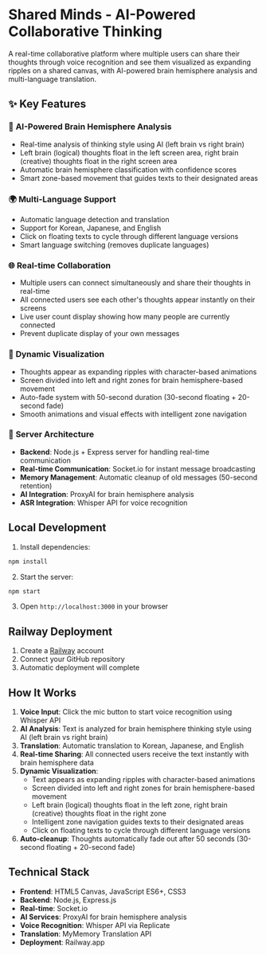 # Shared Minds - AI-Powered Collaborative Thinking

A real-time collaborative platform where multiple users can share their thoughts through voice recognition and see them visualized as expanding ripples on a shared canvas, with AI-powered brain hemisphere analysis and multi-language translation.

## ✨ **Key Features**

### 🧠 **AI-Powered Brain Hemisphere Analysis**
- Real-time analysis of thinking style using AI (left brain vs right brain)
- Left brain (logical) thoughts float in the left screen area, right brain (creative) thoughts float in the right screen area
- Automatic brain hemisphere classification with confidence scores
- Smart zone-based movement that guides texts to their designated areas

### 🌍 **Multi-Language Support**
- Automatic language detection and translation
- Support for Korean, Japanese, and English
- Click on floating texts to cycle through different language versions
- Smart language switching (removes duplicate languages)

### 🌐 **Real-time Collaboration**
- Multiple users can connect simultaneously and share their thoughts in real-time
- All connected users see each other's thoughts appear instantly on their screens
- Live user count display showing how many people are currently connected
- Prevent duplicate display of your own messages

### 🎨 **Dynamic Visualization**
- Thoughts appear as expanding ripples with character-based animations
- Screen divided into left and right zones for brain hemisphere-based movement
- Auto-fade system with 50-second duration (30-second floating + 20-second fade)
- Smooth animations and visual effects with intelligent zone navigation

### 🔗 **Server Architecture**
- **Backend**: Node.js + Express server for handling real-time communication
- **Real-time Communication**: Socket.io for instant message broadcasting
- **Memory Management**: Automatic cleanup of old messages (50-second retention)
- **AI Integration**: ProxyAI for brain hemisphere analysis
- **ASR Integration**: Whisper API for voice recognition

## Local Development

1. Install dependencies:

```bash
npm install
```

2. Start the server:

```bash
npm start
```

3. Open `http://localhost:3000` in your browser

## Railway Deployment

1. Create a [Railway](https://railway.app) account
2. Connect your GitHub repository
3. Automatic deployment will complete

## How It Works

1. **Voice Input**: Click the mic button to start voice recognition using Whisper API
2. **AI Analysis**: Text is analyzed for brain hemisphere thinking style using AI (left brain vs right brain)
3. **Translation**: Automatic translation to Korean, Japanese, and English
4. **Real-time Sharing**: All connected users receive the text instantly with brain hemisphere data
5. **Dynamic Visualization**: 
   - Text appears as expanding ripples with character-based animations
   - Screen divided into left and right zones for brain hemisphere-based movement
   - Left brain (logical) thoughts float in the left zone, right brain (creative) thoughts float in the right zone
   - Intelligent zone navigation guides texts to their designated areas
   - Click on floating texts to cycle through different language versions
6. **Auto-cleanup**: Thoughts automatically fade out after 50 seconds (30-second floating + 20-second fade)

## Technical Stack

- **Frontend**: HTML5 Canvas, JavaScript ES6+, CSS3
- **Backend**: Node.js, Express.js
- **Real-time**: Socket.io
- **AI Services**: ProxyAI for brain hemisphere analysis
- **Voice Recognition**: Whisper API via Replicate
- **Translation**: MyMemory Translation API
- **Deployment**: Railway.app
